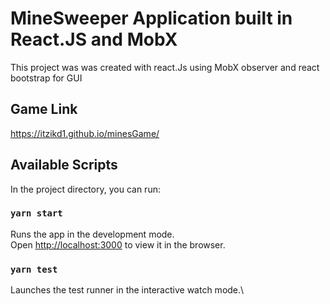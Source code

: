 # MineSweeper Application built in React.JS and MobX
This project was was created with react.Js using MobX observer and react bootstrap for GUI
## Game Link
https://itzikd1.github.io/minesGame/
## Available Scripts
In the project directory, you can run:
### `yarn start`
Runs the app in the development mode.\
Open [http://localhost:3000](http://localhost:3000) to view it in the browser.
### `yarn test`
Launches the test runner in the interactive watch mode.\

